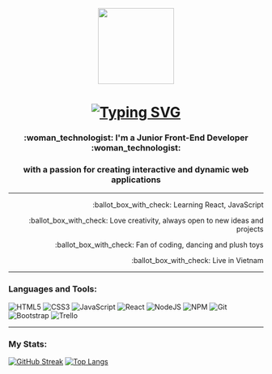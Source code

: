 <p align="center"><img src="https://i.pinimg.com/originals/f0/f0/d9/f0f0d932d6e39c7af5aa305cbd8da735.gif" height="150" /></p>
<h1 align="center"><a href="https://git.io/typing-svg"><img src="https://readme-typing-svg.herokuapp.com?font=Fira+Code&weight=500&size=30&pause=1000&color=5BF754&center=true&vCenter=true&width=435&lines=%3C+Hello%2C+World!+%2F%3E" alt="Typing SVG" /></a></h1>
<h3 align="center">:woman_technologist: I'm a Junior Front-End Developer :woman_technologist:</h3>
<h3 align="center">with a passion for creating interactive and dynamic web applications</h3>

---

<p align="end">:ballot_box_with_check: Learning React, JavaScript</p>
<p align="end">:ballot_box_with_check: Love creativity, always open to new ideas and projects</p> 
<p align="end">:ballot_box_with_check: Fan of coding, dancing and plush toys</p>
<p align="end">:ballot_box_with_check: Live in Vietnam</p>

---

### Languages and Tools:
  
![HTML5](https://img.shields.io/badge/html5-%23E34F26.svg?style=for-the-badge&logo=html5&logoColor=white) 
![CSS3](https://img.shields.io/badge/css3-%231572B6.svg?style=for-the-badge&logo=css3&logoColor=white) 
![JavaScript](https://img.shields.io/badge/javascript-%23323330.svg?style=for-the-badge&logo=javascript&logoColor=%23F7DF1E) 
![React](https://img.shields.io/badge/react-%2320232a.svg?style=for-the-badge&logo=react&logoColor=%2361DAFB) 
![NodeJS](https://img.shields.io/badge/node.js-6DA55F?style=for-the-badge&logo=node.js&logoColor=white) 
![NPM](https://img.shields.io/badge/NPM-%23CB3837.svg?style=for-the-badge&logo=npm&logoColor=white) 
![Git](https://img.shields.io/badge/git-%23F05033.svg?style=for-the-badge&logo=git&logoColor=white)
![Bootstrap](https://img.shields.io/badge/bootstrap-%238511FA.svg?style=for-the-badge&logo=bootstrap&logoColor=white)
![Trello](https://img.shields.io/badge/Trello-%23026AA7.svg?style=for-the-badge&logo=Trello&logoColor=white)

---

### My Stats:
[![GitHub Streak](http://github-readme-streak-stats.herokuapp.com?user=AiLince&theme=dark&background=000000)](https://git.io/streak-stats)
[![Top Langs](https://github-readme-stats.vercel.app/api/top-langs/?username=AiLince&layout=compact&theme=vision-friendly-dark)](https://github.com/anuraghazra/github-readme-stats)
